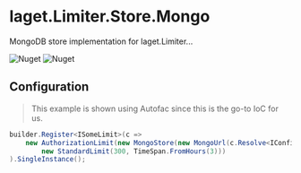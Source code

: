 # laget.Limiter.Store.Mongo
MongoDB store implementation for laget.Limiter...

![Nuget](https://img.shields.io/nuget/v/laget.Limiter.Stores.Mongo)
![Nuget](https://img.shields.io/nuget/dt/laget.Limiter.Stores.Mongo)

## Configuration
> This example is shown using Autofac since this is the go-to IoC for us.
```c#
builder.Register<ISomeLimit>(c =>
    new AuthorizationLimit(new MongoStore(new MongoUrl(c.Resolve<IConfiguration>().GetConnectionString("MongoConnectionString")), "authorization.calls"),
        new StandardLimit(300, TimeSpan.FromHours(3)))
).SingleInstance();
```
